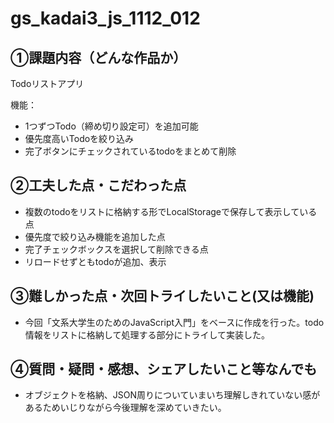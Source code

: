 # gs_kadai3_js_1112_012

## ①課題内容（どんな作品か）
Todoリストアプリ

機能：
- 1つずつTodo（締め切り設定可）を追加可能
- 優先度高いTodoを絞り込み
- 完了ボタンにチェックされているtodoをまとめて削除

## ②工夫した点・こだわった点
- 複数のtodoをリストに格納する形でLocalStorageで保存して表示している点
- 優先度で絞り込み機能を追加した点
- 完了チェックボックスを選択して削除できる点
- リロードせずともtodoが追加、表示

## ③難しかった点・次回トライしたいこと(又は機能)
- 今回「文系大学生のためのJavaScript入門」をベースに作成を行った。todo情報をリストに格納して処理する部分にトライして実装した。

## ④質問・疑問・感想、シェアしたいこと等なんでも
- オブジェクトを格納、JSON周りについていまいち理解しきれていない感があるためいじりながら今後理解を深めていきたい。

